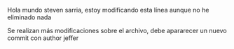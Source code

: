 Hola mundo steven sarria, estoy modificando esta línea aunque no he eliminado nada

Se realizan más modificaciones sobre el archivo, debe apararecer un nuevo commit con author jeffer
